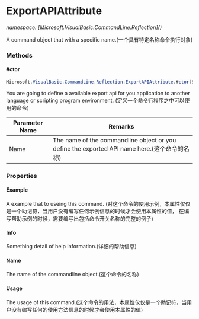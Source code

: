 ﻿# ExportAPIAttribute
_namespace: [Microsoft.VisualBasic.CommandLine.Reflection](<a href="#" onClick="load('/docs/Microsoft.VisualBasic.CommandLine.Reflection/index.md')"></a>)_

A command object that with a specific name.(一个具有特定名称命令执行对象)



### Methods

#### #ctor
```csharp
Microsoft.VisualBasic.CommandLine.Reflection.ExportAPIAttribute.#ctor(System.String)
```
You are going to define a available export api for you application to another language or scripting program environment.
 (定义一个命令行程序之中可以使用的命令)

|Parameter Name|Remarks|
|--------------|-------|
|Name|The name of the commandline object or you define the exported API name here.(这个命令的名称)|



### Properties

#### Example
A example that to useing this command.
 (对这个命令的使用示例，本属性仅仅是一个助记符，当用户没有编写任何示例信息的时候才会使用本属性的值，
 在编写帮助示例的时候，需要编写出包括命令开关名称的完整的例子)
#### Info
Something detail of help information.(详细的帮助信息)
#### Name
The name of the commandline object.(这个命令的名称)
#### Usage
The usage of this command.(这个命令的用法，本属性仅仅是一个助记符，当用户没有编写任何的使用方法信息的时候才会使用本属性的值)
